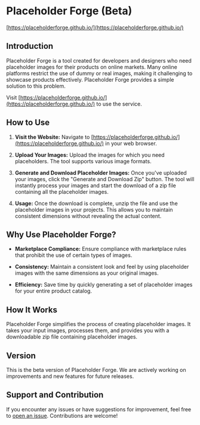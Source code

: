 # Placeholder Forge (Beta)

[https://placeholderforge.github.io/](https://placeholderforge.github.io/)

## Introduction

Placeholder Forge is a tool created for developers and designers who need placeholder images for their products on online markets. Many online platforms restrict the use of dummy or real images, making it challenging to showcase products effectively. Placeholder Forge provides a simple solution to this problem.

Visit [https://placeholderforge.github.io/](https://placeholderforge.github.io/) to use the service.

## How to Use

1. **Visit the Website:**
   Navigate to [https://placeholderforge.github.io/](https://placeholderforge.github.io/) in your web browser.

2. **Upload Your Images:**
   Upload the images for which you need placeholders. The tool supports various image formats.

3. **Generate and Download Placeholder Images:**
   Once you've uploaded your images, click the "Generate and Download Zip" button. The tool will instantly process your images and start the download of a zip file containing all the placeholder images.

4. **Usage:**
   Once the download is complete, unzip the file and use the placeholder images in your projects. This allows you to maintain consistent dimensions without revealing the actual content.

## Why Use Placeholder Forge?

- **Marketplace Compliance:**
  Ensure compliance with marketplace rules that prohibit the use of certain types of images.

- **Consistency:**
  Maintain a consistent look and feel by using placeholder images with the same dimensions as your original images.

- **Efficiency:**
  Save time by quickly generating a set of placeholder images for your entire product catalog.

## How It Works

Placeholder Forge simplifies the process of creating placeholder images. It takes your input images, processes them, and provides you with a downloadable zip file containing placeholder images.

## Version

This is the beta version of Placeholder Forge. We are actively working on improvements and new features for future releases.

## Support and Contribution

If you encounter any issues or have suggestions for improvement, feel free to [open an issue](https://github.com/placeholderforge/placeholderforge.github.io/issues). Contributions are welcome!